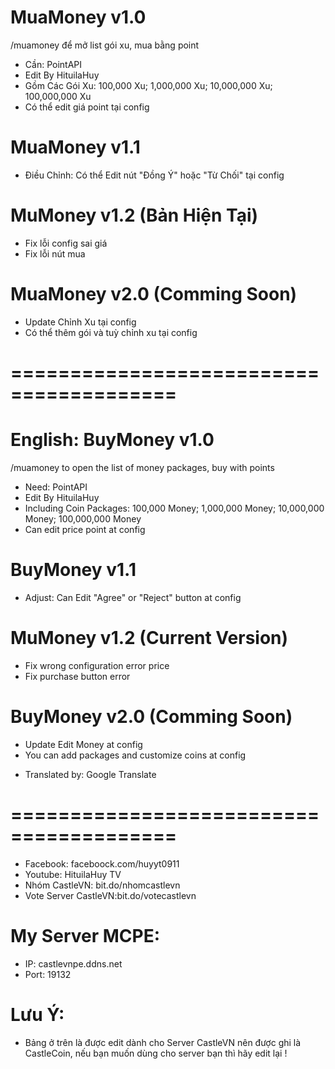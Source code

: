 # MuaMoney v1.0
/muamoney để mở list gói xu, mua bằng point
- Cần: PointAPI
- Edit By HituilaHuy
- Gồm Các Gói Xu: 100,000 Xu; 1,000,000 Xu; 10,000,000 Xu; 100,000,000 Xu
- Có thể edit giá point tại config

# MuaMoney v1.1 
- Điều Chỉnh: Có thể Edit nút "Đồng Ý" hoặc "Từ Chối" tại config

# MuMoney v1.2 (Bản Hiện Tại)
- Fix lỗi config sai giá
- Fix lỗi nút mua

# MuaMoney v2.0 (Comming Soon)
- Update Chỉnh Xu tại config
- Có thể thêm gói và tuỳ chỉnh xu tại config

# ========================================
# English: BuyMoney v1.0
/muamoney to open the list of money packages, buy with points
- Need: PointAPI
- Edit By HituilaHuy
- Including Coin Packages: 100,000 Money;  1,000,000 Money;  10,000,000 Money;  100,000,000 Money
- Can edit price point at config

# BuyMoney v1.1
- Adjust: Can Edit "Agree" or "Reject" button at config

# MuMoney v1.2 (Current Version)
 - Fix wrong configuration error price
 - Fix purchase button error

# BuyMoney v2.0 (Comming Soon)
- Update Edit Money at config
- You can add packages and customize coins at config

* Translated by: Google Translate

# ========================================

- Facebook: faceboock.com/huyyt0911
- Youtube: HituilaHuy TV 
- Nhóm CastleVN: bit.do/nhomcastlevn
- Vote Server CastleVN:bit.do/votecastlevn

# My Server MCPE:
- IP: castlevnpe.ddns.net
- Port: 19132

# Lưu Ý:
- Bảng ở trên là được edit dành cho Server CastleVN nên được ghi là CastleCoin, nếu bạn muốn dùng cho server bạn thì hãy edit lại !
